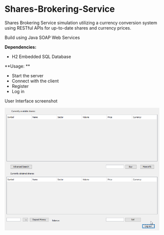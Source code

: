 # Shares-Brokering-Service
Shares Brokering Service simulation utilizing a currency conversion system using RESTful APIs for up-to-date shares and currency prices.

Build using Java SOAP Web Services

**Dependencies:** 
- H2 Embedded SQL Database

**Usage: **
- Start the server
- Connect with the client
- Register
- Log in

User Interface screenshot

![User Interface](ScreenShots/UI.png)
